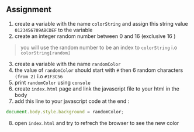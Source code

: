 ## Assignment 

1. create a variable  with the name `colorString`  and assign this string value `0123456789ABCDEF` to the variable 
2. create  an integer random number between 0 and 16 (exclusive 16 )  
> you will use the random number to be an index to `colorString` i.o `colorString[random]`



3. create a variable with the name `randomColor`  
4. the value of `randomColor` should start with `#` then 6 random characters `(from 2)` i.o `#1F3C56`
5. print `randomColor` using `console`
6. create `index.html` page and link the javascript file to your html in the body 
7. add this line to your javascript code at the end : 
```javascript
document.body.style.background = randomColor;
```
8. open `index.html` and try to refrech the browser to see the new color
